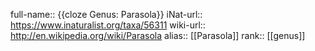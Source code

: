 

full-name:: {{cloze Genus: Parasola}}
iNat-url:: https://www.inaturalist.org/taxa/56311
wiki-url:: http://en.wikipedia.org/wiki/Parasola
alias:: [[Parasola]]
rank:: [[genus]]